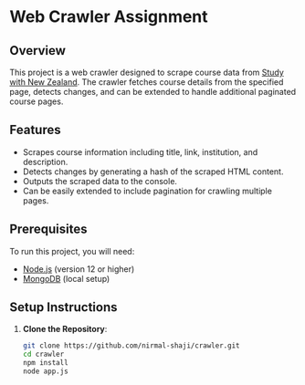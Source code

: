 # Web Crawler Assignment

## Overview

This project is a web crawler designed to scrape course data from [Study with New Zealand](https://www.studywithnewzealand.govt.nz/en/study-options/course/results). The crawler fetches course details from the specified page, detects changes, and can be extended to handle additional paginated course pages.

## Features

- Scrapes course information including title, link, institution, and description.
- Detects changes by generating a hash of the scraped HTML content.
- Outputs the scraped data to the console.
- Can be easily extended to include pagination for crawling multiple pages.

## Prerequisites

To run this project, you will need:

- [Node.js](https://nodejs.org/) (version 12 or higher)
- [MongoDB](https://www.mongodb.com/) (local setup)

## Setup Instructions

1. **Clone the Repository**:
   ```bash
   git clone https://github.com/nirmal-shaji/crawler.git
   cd crawler
   npm install
   node app.js
